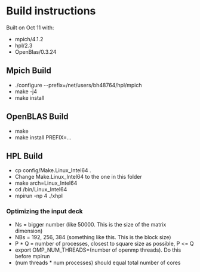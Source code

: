 # Build instructions

Built on Oct 11 with:
- mpich/4.1.2
- hpl/2.3
- OpenBlas/0.3.24

## Mpich Build
- ./configure --prefix=/net/users/bh48764/hpl/mpich
- make -j4
- make install

## OpenBLAS Build
- make
- make install PREFIX=...

## HPL Build
- cp config/Make.Linux_Intel64 .
- Change Make.Linux_Intel64 to the one in this folder
- make arch=Linux_Intel64
- cd /bin/Linux_Intel64
- mpirun -np 4 ./xhpl

### Optimizing the input deck
- Ns = bigger number (like 50000.  This is the size of the matrix dimension)
- NBs = 192, 256, 384 (something like this.  This is the block size)
- P * Q = number of processes, closest to square size as possible, P <= Q
- export OMP_NUM_THREADS=(number of openmp threads).  Do this before mpirun
- (num threads * num processes) should equal total number of cores
